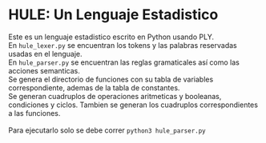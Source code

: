 # HULE: Un Lenguaje Estadistico

Este es un lenguaje estadistico escrito en Python usando PLY.
<br>
En `hule_lexer.py` se encuentran los tokens y las palabras reservadas usadas en el lenguaje.
<br>
En `hule_parser.py` se encuentran las reglas gramaticales así como las acciones semanticas.
<br>
Se genera el directorio de funciones con su tabla de variables correspondiente, ademas de la tabla de constantes.
<br>
Se generan cuadruplos de operaciones aritmeticas y booleanas, condiciones y ciclos.
Tambien se generan los cuadruplos correspondientes a las funciones.
<br>
<br>
Para ejecutarlo solo se debe correr `python3 hule_parser.py`